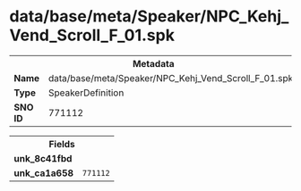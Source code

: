 <h1>data/base/meta/Speaker/NPC_Kehj_Vend_Scroll_F_01.spk</h1><table><tr><th colspan="100%">Metadata</th></tr><tr><td><b>Name</b></td><td>data/base/meta/Speaker/NPC_Kehj_Vend_Scroll_F_01.spk</td></tr><tr><td><b>Type</b></td><td>SpeakerDefinition</td></tr><tr><td><b>SNO ID</b></td><td>771112</td></tr></table>

<table><tr><th colspan="100%">Fields</th></tr><tr><td><b>unk_8c41fbd</b></td><td></td></tr><tr><td><b>unk_ca1a658</b></td><td><code>771112</code></td></tr></table>

